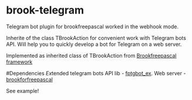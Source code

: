 # brook-telegram
Telegram bot plugin for brookfreepascal worked in the webhook mode.

Inherite of the class TBrookAction for convenient work with Telegram bots API. Will help you to quickly develop a bot for Telegram on a web server.

Implemented as inherited class of TBrookAction from [Brookfreepascal framework](https://github.com/risoflora/brookfreepascal)

#Dependencies
*Ex*tended telegram bots API lib - [fptgbot_ex](https://github.com/Al-Muhandis/fp-telegram/bot_ex).
Web server - [brookforfreepascal](https://github.com/risoflora/brookfreepascal)

See example!
